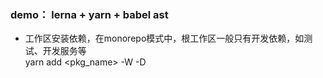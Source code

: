 
### demo： lerna + yarn + babel ast 
- 工作区安装依赖，在monorepo模式中，根工作区一般只有开发依赖，如测试、开发服务等  
yarn add <pkg_name> -W -D

